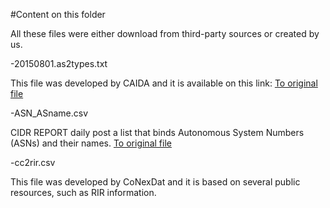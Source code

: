 #Content on this folder

All these files were either download from third-party sources or created by us. 

-20150801.as2types.txt

This file was developed by CAIDA and it is available on this link: [To original file](http://data.caida.org/datasets/as-classification/)

-ASN_ASname.csv

CIDR REPORT daily post a list that binds Autonomous System Numbers (ASNs) and their names. [To original file](http://www.cidr-report.org/as2.0/autnums.html)

-cc2rir.csv

This file was developed by CoNexDat and it is based on several public resources, such as RIR information.
